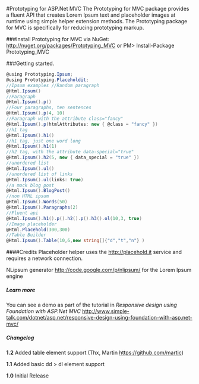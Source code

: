 #Prototyping for ASP.Net MVC
The Prototyping for MVC package provides a fluent API that creates Lorem Ipsum text and placeholder images at runtime using simple helper extension methods. The Prototyping package for MVC is specifically for reducing prototyping markup.

###Install Prototyping for MVC via NuGet:
http://nuget.org/packages/Prototyping_MVC
or
PM> Install-Package Prototyping_MVC

###Getting started.

```csharp
@using Prototyping.Ipsum;
@using Prototyping.Placeholdit;
//Ipsum examples //Random paragraph
@Html.Ipsum()
//Paragraph
@Html.Ipsum().p()
//Four paragraphs, ten sentences
@Html.Ipsum().p(4, 10)
//Paragraph with the attribute class="fancy"
@Html.Ipsum().p(htmlAttributes: new { @class = "fancy" })
//h1 tag
@Html.Ipsum().h1()
//h1 tag, just one word long
@Html.Ipsum().h1(1)
//h2 tag, with the attribute data-special="true"
@Html.Ipsum().h2(5, new { data_special = "true" })
//unordered list
@Html.Ipsum().ul()
//unordered list of links
@Html.Ipsum().ul(links: true)
//a mock blog post
@Html.Ipsum().BlogPost()
//non HTML ipsum
@Html.Ipsum().Words(50)
@Html.Ipsum().Paragraphs(2)
//Fluent api
@Html.Ipsum().h1().p().h2().p().h3().ol(10,3, true)
//Image placeholder
@Html.Placehold(300,300)
//Table Builder
@Html.Ipsum().Table(10,6,new string[]{"d","t","n"} )
```

####Credits
Placeholder helper uses the http://placehold.it service and requires a network connection.

NLipsum generator http://code.google.com/p/nlipsum/ for the Lorem Ipsum engine

##### Learn more
You can see a demo as part of the tutorial in *Responsive design using Foundation with ASP.Net MVC*
http://www.simple-talk.com/dotnet/asp.net/responsive-design-using-foundation-with-asp.net-mvc/

##### Changelog
**1.2**
Added table element support (Thx, Martin  https://github.com/martic)

**1.1**
Added basic dd > dl element support

**1.0**
Initial Release